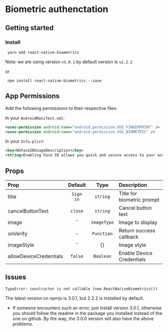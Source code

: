 # Biometric authenctation

## Getting started

### Install

```shell
 yarn add react-native-biometrics
```

Note: we are using version `v3.0.1` by default version is `v2.2.2 `

or

```shell
 npm install react-native-biometrics --save
```

## App Permissions

Add the following permissions to their respective files:

In your `AndroidManifest.xml`:

```xml
<uses-permission android:name="android.permission.USE_FINGERPRINT" />
<uses-permission android:name="android.permission.USE_BIOMETRIC" />

```

In your `Info.plist`:

```xml
<key>NSFaceIDUsageDescription</key>
<string>Enabling Face ID allows you quick and secure access to your account.</string>
```

## Props

| Prop                   |  Default  |    Type     | Description                |
| :--------------------- | :-------: | :---------: | :------------------------- |
| title                  | `Sign in` |  `string`   | Title for biometric prompt |
| cancelButtonText       |  `close`  |  `string`   | Cancel button text         |
| image                  |    ``     | `imageType` | Image to display           |
| onVerify               |     -     | `Function`  | Return success callback    |
| imageStyle             |    ``     |     {}      | Image style                |
| allowDeviceCredentials |  `false`  |  `Boolean`  | Enable Device Credentials  |

## Issues

```shell undefined is not a function (BiometryTypes)
TypeError: constructor is not callable (new ReactNativeBiometrics())
```

The latest version on npmjs is 3.0.1, but 2.2.2 is installed by default.

- If someone encounters such an error, just install version 3.0.1, otherwise you should follow the readme in the package you installed instead of the one on github. By the way, the 3.0.0 version will also have the above problems.
